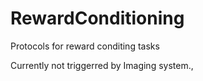 # RewardConditioning
 Protocols for reward conditing tasks

Currently not triggerred by Imaging system.,
